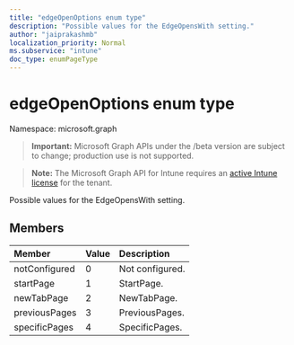 ```yaml
---
title: "edgeOpenOptions enum type"
description: "Possible values for the EdgeOpensWith setting."
author: "jaiprakashmb"
localization_priority: Normal
ms.subservice: "intune"
doc_type: enumPageType
---
```


# edgeOpenOptions enum type

Namespace: microsoft.graph

> **Important:** Microsoft Graph APIs under the /beta version are subject to change; production use is not supported.

> **Note:** The Microsoft Graph API for Intune requires an [active Intune license](https://go.microsoft.com/fwlink/?linkid=839381) for the tenant.

Possible values for the EdgeOpensWith setting.

## Members
|Member|Value|Description|
|:---|:---|:---|
|notConfigured|0|Not configured.|
|startPage|1|StartPage.|
|newTabPage|2|NewTabPage.|
|previousPages|3|PreviousPages.|
|specificPages|4|SpecificPages.|
